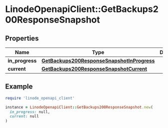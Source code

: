 # LinodeOpenapiClient::GetBackups200ResponseSnapshot

## Properties

| Name | Type | Description | Notes |
| ---- | ---- | ----------- | ----- |
| **in_progress** | [**GetBackups200ResponseSnapshotInProgress**](GetBackups200ResponseSnapshotInProgress.md) |  | [optional] |
| **current** | [**GetBackups200ResponseSnapshotCurrent**](GetBackups200ResponseSnapshotCurrent.md) |  | [optional] |

## Example

```ruby
require 'linode_openapi_client'

instance = LinodeOpenapiClient::GetBackups200ResponseSnapshot.new(
  in_progress: null,
  current: null
)
```


